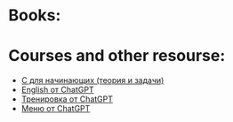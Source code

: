 # Books:

# Courses and other resourse:
- [C для начинающих (теория и задачи)](C%20для%20начинающих%20(теория%20и%20задачи).md)
- [English от ChatGPT](English%20от%20ChatGPT.md)
- [Тренировка от ChatGPT](Тренировка%20от%20ChatGPT.md)
- [Меню от ChatGPT](Меню%20от%20ChatGPT.md)